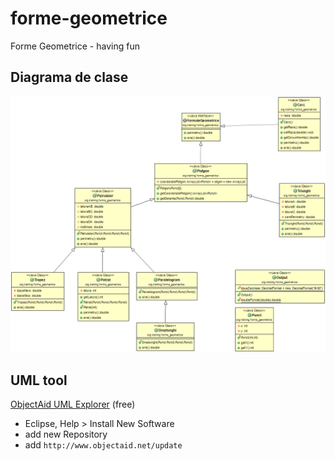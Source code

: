 # forme-geometrice
Forme Geometrice - having fun

## Diagrama de clase
![Diagrama de Clase](https://raw.githubusercontent.com/paulbrodner/forme-geometrice/master/uml/diagrama_de_clase.png)
## UML tool
[ObjectAid UML Explorer](http://www.objectaid.com/) (free)
* Eclipse, Help > Install New Software
* add new Repository
* add ```http://www.objectaid.net/update```
